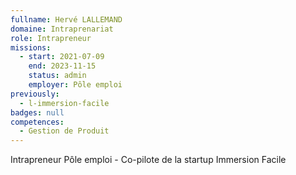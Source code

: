 ```yaml
---
fullname: Hervé LALLEMAND
domaine: Intraprenariat
role: Intrapreneur
missions:
  - start: 2021-07-09
    end: 2023-11-15
    status: admin
    employer: Pôle emploi
previously:
  - l-immersion-facile
badges: null
competences:
  - Gestion de Produit
---
```

Intrapreneur Pôle emploi - Co-pilote de la startup Immersion Facile
